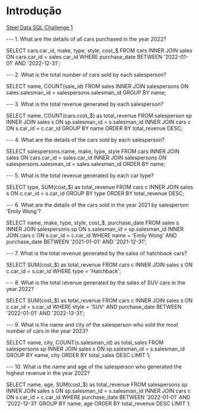 # Introdução
[Steel Data SQL Challenge 1](https://steeldata.org.uk/SQL1.html)

--- 1.	What are the details of all cars purchased in the year 2022?

SELECT cars.car_id, make, type, style, cost_$ FROM cars
INNER JOIN sales
ON cars.car_id = sales.car_id
WHERE purchase_date BETWEEN '2022-01-01' AND '2022-12-31';

--- 2.	What is the total number of cars sold by each salesperson?

SELECT name, COUNT(sale_id) FROM sales
INNER JOIN salespersons
ON sales.salesman_id = salespersons.salesman_id
GROUP BY name;

--- 3.	What is the total revenue generated by each salesperson?

SELECT name, COUNT(cars.cost_$) as total_revenue FROM salesperson sp
INNER JOIN sales s
ON sp.salesman_id = s.salesman_id
INNER JOIN cars c
ON s.car_id = c.car_id
GROUP BY name
ORDER BY total_revenue DESC;

--- 4.	What are the details of the cars sold by each salesperson?

SELECT salespersons.name, make, type, style FROM cars
INNER JOIN sales
ON cars.car_id = sales.car_id
INNER JOIN salespersons
ON salespersons.salesman_id = sales.salesman_id
ORDER BY name;

--- 5.	What is the total revenue generated by each car type?

SELECT type, SUM(cost_$) as total_revenue FROM cars c
INNER JOIN sales s
ON c.car_id = s.car_id
GROUP BY type
ORDER BY total_revenue DESC;

--- 6.	What are the details of the cars sold in the year 2021 by salesperson 'Emily Wong'?

SELECT name, make, type, style, cost_$, purchase_date FROM sales s
INNER JOIN salespersons sp
ON s.salesman_id = sp.salesman_id
INNER JOIN cars c
ON s.car_id = c.car_id
WHERE name = 'Emily Wong'
AND purchase_date BETWEEN '2021-01-01' AND '2021-12-31';

--- 7.	What is the total revenue generated by the sales of hatchback cars?

SELECT SUM(cost_$) as total_revenue FROM cars c
INNER JOIN sales s
ON c.car_id = s.car_id
WHERE type = 'Hatchback';

--- 8.	What is the total revenue generated by the sales of SUV cars in the year 2022?

SELECT SUM(cost_$) as total_revenue FROM cars c
INNER JOIN sales s
ON c.car_id = s.car_id
WHERE style = 'SUV'
AND purchase_date BETWEEN '2022-01-01' AND '2022-12-31';

--- 9. What is the name and city of the salesperson who sold the most number of cars in the year 2023?

SELECT name, city, COUNT(s.salesman_id) as total_sales FROM salespersons sp
INNER JOIN sales s
ON sp.salesman_id = s.salesman_id
GROUP BY name, city
ORDER BY total_sales DESC
LIMIT 1;

--- 10. What is the name and age of the salesperson who generated the highest revenue in the year 2022?

SELECT name, age, SUM(cost_$) as total_revenue FROM salespersons sp
INNER JOIN sales s
ON sp.salesman_id = s.salesman_id
INNER JOIN cars c
ON s.car_id = c.car_id
WHERE purchase_date BETWEEN '2022-01-01' AND '2022-12-31'
GROUP BY name, age
ORDER BY total_revenue DESC
LIMIT 1;
